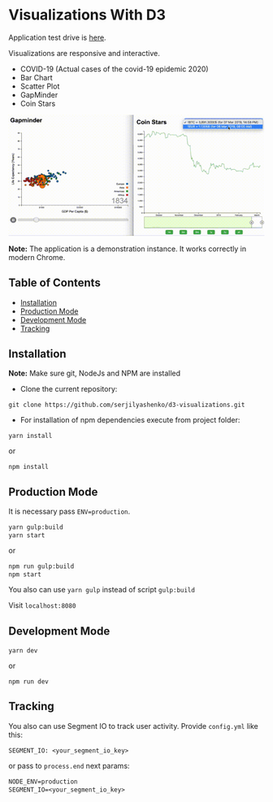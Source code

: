 # Visualizations With D3

Application test drive is [here](https://d3visualizations.herokuapp.com/).

Visualizations are responsive and interactive.

- COVID-19 (Actual cases of the covid-19 epidemic 2020)
- Bar Chart
- Scatter Plot
- GapMinder
- Coin Stars

![Demo Image](./demo-images/coinstars.gif)

**Note:** The application is a demonstration instance. It works correctly in modern Chrome.

## Table of Contents

- [Installation](#installation)
- [Production Mode](#production-mode)
- [Development Mode](#development-mode)
- [Tracking](#tracking)


## Installation

**Note:** Make sure git, NodeJs and NPM are installed

- Clone the current repository:

```bush
git clone https://github.com/serjilyashenko/d3-visualizations.git
```

- For installation of npm dependencies execute from project folder:

```bush
yarn install
```

or

```bush
npm install
```

## Production Mode

It is necessary pass `ENV=production`.

```bush
yarn gulp:build
yarn start
```

or

```bush
npm run gulp:build
npm start
```

You also can use `yarn gulp` instead of script `gulp:build`

Visit `localhost:8080`

## Development Mode

```
yarn dev
```

or

```
npm run dev
```

## Tracking

You also can use Segment IO to track user activity. Provide `config.yml` like this:
```
SEGMENT_IO: <your_segment_io_key>
```
or pass to `process.end` next params:
```
NODE_ENV=production
SEGMENT_IO=<your_segment_io_key>
```
